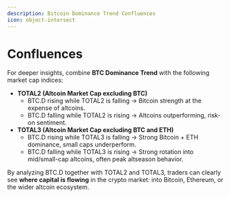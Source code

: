 ```yaml
---
description: Bitcoin Dominance Trend Confluences
icon: object-intersect
---
```


# Confluences

For deeper insights, combine **BTC Dominance Trend** with the following market cap indices:

* **TOTAL2 (Altcoin Market Cap excluding BTC)**
  * BTC.D rising while TOTAL2 is falling → Bitcoin strength at the expense of altcoins.
  * BTC.D falling while TOTAL2 is rising → Altcoins outperforming, risk-on sentiment.
* **TOTAL3 (Altcoin Market Cap excluding BTC and ETH)**
  * BTC.D rising while TOTAL3 is falling → Strong Bitcoin + ETH dominance, small caps underperform.
  * BTC.D falling while TOTAL3 is rising → Strong rotation into mid/small-cap altcoins, often peak altseason behavior.

By analyzing BTC.D together with TOTAL2 and TOTAL3, traders can clearly see **where capital is flowing** in the crypto market: into Bitcoin, Ethereum, or the wider altcoin ecosystem.

